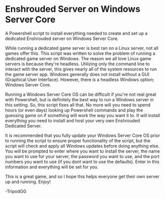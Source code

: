 # Enshrouded Server on Windows Server Core
A Powershell script to install everything needed to create and set up a dedicated Enshrouded server on Windows Server Core.

While running a dedicated game server is best ran on a Linux server, not all games offer this.  This script was written to solve the problem of running a dedicated game server on Windows.  The reason we all love Linux game servers is because they're headless.  Utilizing only the command line to interact with the server, this gives nearly all of the system resources to run the game server app.  Windows generally does not install without a GUI (Graphical User Interface).  However, there is a headless Windows option; Windows Server Core.

Running a Windows Server Core OS can be difficult if you're not real great with Powershell, but is definitely the best way to run a Windows server in this setting.  So, this script fixes all that.  No more will you need to spend hours (or even days) looking up Powershell commands and play the guessing game on if something will work the way you want it to.  It will install everything you need to install and host your very own Enshrouded Dedicated Server.

It is recommended that you fully update your Windows Server Core OS prior to running the script to ensure proper functionality of the script, but the script will check and apply all Windows updates before doing anything else.  You will be prompted to enter where you want to install the server, the name you want to use for your server, the password you want to use, and the port numbers you want to use (if you dont want to use the defaults).  Enter in this information and everything will be set for you.

This is a great game, and so I hope this helps everyone get their own server up and running.  Enjoy!

-TripodGG